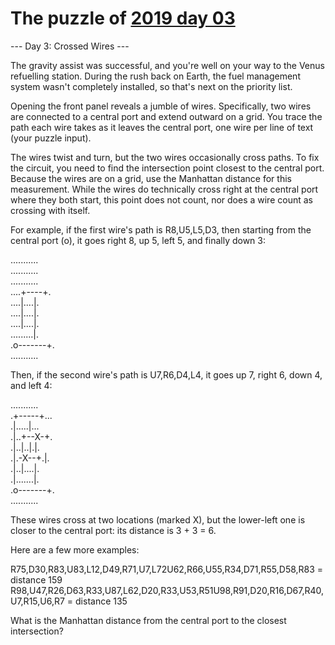 # The puzzle of [2019 day 03](https://adventofcode.com/2019/day/3)

--- Day 3: Crossed Wires ---

The gravity assist was successful, and you're well on your way to the Venus refuelling station.  During the rush back on Earth, the fuel management system wasn't completely installed, so that's next on the priority list.

Opening the front panel reveals a jumble of wires. Specifically, two wires are connected to a central port and extend outward on a grid.  You trace the path each wire takes as it leaves the central port, one wire per line of text (your puzzle input).

The wires twist and turn, but the two wires occasionally cross paths. To fix the circuit, you need to find the intersection point closest to the central port. Because the wires are on a grid, use the Manhattan distance for this measurement. While the wires do technically cross right at the central port where they both start, this point does not count, nor does a wire count as crossing with itself.

For example, if the first wire's path is R8,U5,L5,D3, then starting from the central port (o), it goes right 8, up 5, left 5, and finally down 3:

...........\
...........\
...........\
....+----+.\
....|....|.\
....|....|.\
....|....|.\
.........|.\
.o-------+.\
...........

Then, if the second wire's path is U7,R6,D4,L4, it goes up 7, right 6, down 4, and left 4:

...........\
.+-----+...\
.|.....|...\
.|..+--X-+.\
.|..|..|.|.\
.|.-X--+.|.\
.|..|....|.\
.|.......|.\
.o-------+.\
...........

These wires cross at two locations (marked X), but the lower-left one is closer to the central port: its distance is 3 + 3 = 6.

Here are a few more examples:

R75,D30,R83,U83,L12,D49,R71,U7,L72U62,R66,U55,R34,D71,R55,D58,R83 = distance 159\
R98,U47,R26,D63,R33,U87,L62,D20,R33,U53,R51U98,R91,D20,R16,D67,R40,U7,R15,U6,R7 = distance 135

What is the Manhattan distance from the central port to the closest intersection?
